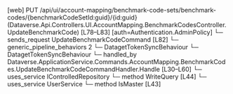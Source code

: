 [web] PUT /api/ui/account-mapping/benchmark-code-sets/benchmark-codes/{benchmarkCodeSetId:guid}/{id:guid}  (Dataverse.Api.Controllers.UI.AccountMapping.BenchmarkCodesController.UpdateBenchmarkCode)  [L78–L83] [auth=Authentication.AdminPolicy]
  └─ sends_request UpdateBenchmarkCodeCommand [L82]
    └─ generic_pipeline_behaviors 2
      └─ DatagetTokenSyncBehaviour
      └─ DatagetTokenSyncBehaviour
    └─ handled_by Dataverse.ApplicationService.Commands.AccountMapping.BenchmarkCodes.UpdateBenchmarkCodeCommandHandler.Handle [L30–L60]
      └─ uses_service IControlledRepository<BenchmarkCode>
        └─ method WriteQuery [L44]
      └─ uses_service UserService
        └─ method IsMaster [L43]

